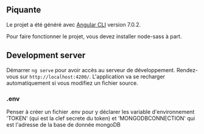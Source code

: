 ## Piquante

Le projet a été généré avec [Angular CLI](https://github.com/angular/angular-cli) version 7.0.2.

Pour faire fonctionner le projet, vous devez installer node-sass à part.

## Development server

Démarrer `ng serve` pour avoir accès au serveur de développement. Rendez-vous sur `http://localhost:4200/`. L'application va se recharger automatiquement si vous modifiez un fichier source.

### .env

Penser à créer un fichier .env pour y déclarer les variable d'environnement 'TOKEN' (qui est la clef secrete du token) et 'MONGODBCONNECTION' qui est l'adresse de la base de donnée mongoDB
